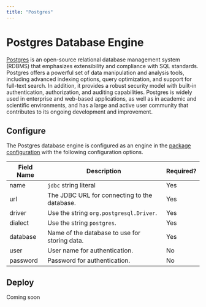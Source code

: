 ```yaml
---
title: "Postgres"
---
```


# Postgres Database Engine

[Postgres](https://www.postgresql.org/) is an open-source relational database management system (RDBMS) that emphasizes extensibility and compliance with SQL standards. Postgres offers a powerful set of data manipulation and analysis tools, including advanced indexing options, query optimization, and support for full-text search. In addition, it provides a robust security model with built-in authentication, authorization, and auditing capabilities. Postgres is widely used in enterprise and web-based applications, as well as in academic and scientific environments, and has a large and active user community that contributes to its ongoing development and improvement.

## Configure

The Postgres database engine is configured as an engine in the [package configuration](../../package-config#engine) with the following configuration options.

| Field Name | Description                                   | Required? |
|------------|-----------------------------------------------|-----------|
| name       | `jdbc` string literal                         | Yes       |
| url        | The JDBC URL for connecting to the database.  | Yes       |
| driver     | Use the string `org.postgresql.Driver`.       | Yes       |
| dialect    | Use the string `postgres`.                    | Yes       |
| database   | Name of the database to use for storing data. | Yes       |
| user       | User name for authentication.                 | No        |
| password   | Password for authentication.                  | No        |


## Deploy

Coming soon